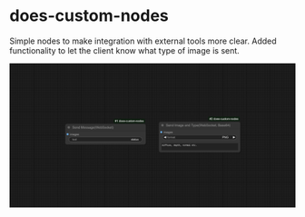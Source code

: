 ﻿# does-custom-nodes

Simple nodes to make integration with external tools more clear. Added functionality to let the client know what type of image is sent.

![Feature Image](images/sample.png)
